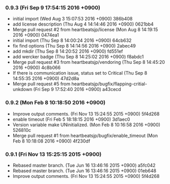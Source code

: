 ### 0.9.3 (Fri Sep 9 17:54:15 2016 +0900)

- initial import (Wed Aug 3 15:07:53 2016 +0900) 386b408
- add license description (Thu Aug 4 14:14:46 2016 +0900) 0621bb4
- Merge pull request #2 from heartbeatsjp/license (Mon Aug 8 14:19:15 2016 +0900) 0474ea1
- initial import (Thu Sep 8 14:00:24 2016 +0900) 64cb632
- fix find options (Thu Sep 8 14:14:56 2016 +0900) 2abec49
- add mkdir (Thu Sep 8 14:20:52 2016 +0900) fd551ef
- add wercker badge (Thu Sep 8 14:25:02 2016 +0900) f8abdc1
- Merge pull request #3 from heartbeatsjp/vendoring (Thu Sep 8 14:45:20 2016 +0900) 4c8b066
- If there is communication issue, status set to Critical (Thu Sep 8 14:55:35 2016 +0900) 47d2d8a
- Merge pull request #5 from heartbeatsjp/bugfix/flapping-critial-unkdown (Fri Sep 9 17:52:40 2016 +0900) a43cecd

### 0.9.2 (Mon Feb 8 10:18:50 2016 +0900)

- Improve output comments. (Fri Nov 13 15:24:55 2015 +0900) 5f4d268
- enable timeout (Fri Feb 5 18:18:15 2016 +0900) 3d1aec0
- Version variable make UNinitialized. (Mon Feb 8 10:16:58 2016 +0900) 526810c
- Merge pull request #1 from heartbeatsjp/bugfix/enable_timeout (Mon Feb 8 10:18:08 2016 +0900) 4f230df

### 0.9.1 (Fri Nov 13 15:25:15 2015 +0900)

- Rebased master branch. (Tue Jun 16 13:46:16 2015 +0900) a5fc042
- Rebased master branch. (Tue Jun 16 13:46:16 2015 +0900) 01eb648
- Improve output comments. (Fri Nov 13 15:24:55 2015 +0900) 5f4d268

